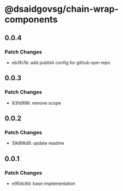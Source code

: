 # @dsaidgovsg/chain-wrap-components

## 0.0.4

### Patch Changes

- eb3fc1b: add publish config for github npm repo

## 0.0.3

### Patch Changes

- 83fd998: remove scope

## 0.0.2

### Patch Changes

- 59d98d9: update readme

## 0.0.1

### Patch Changes

- e95dc8d: base implementation
